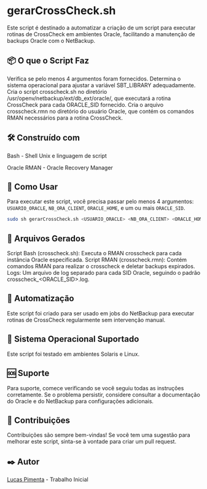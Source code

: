 # gerarCrossCheck.sh
Este script é destinado a automatizar a criação de um script para executar rotinas de CrossCheck em ambientes Oracle, facilitando a manutenção de backups Oracle com o NetBackup.

## 📦 O que o Script Faz
Verifica se pelo menos 4 argumentos foram fornecidos.
Determina o sistema operacional para ajustar a variável SBT_LIBRARY adequadamente.
Cria o script crosscheck.sh no diretório /usr/openv/netbackup/ext/db_ext/oracle/, que executará a rotina CrossCheck para cada ORACLE_SID fornecido.
Cria o arquivo crosscheck.rmn no diretório do usuário Oracle, que contém os comandos RMAN necessários para a rotina CrossCheck.

## 🛠️ Construído com
Bash - Shell Unix e linguagem de script

Oracle RMAN - Oracle Recovery Manager

## 🚀 Como Usar
Para executar este script, você precisa passar pelo menos 4 argumentos: `USUARIO_ORACLE`, `NB_ORA_CLIENT`, `ORACLE_HOME`, e um ou mais `ORACLE_SID`.
```bash
sudo sh gerarCrossCheck.sh <USUARIO_ORACLE> <NB_ORA_CLIENT> <ORACLE_HOME> <ORACLE_SID_1> [<ORACLE_SID_2> ...]
```
## 📁 Arquivos Gerados
Script Bash (crosscheck.sh): Executa o RMAN crosscheck para cada instância Oracle especificada.
Script RMAN (crosscheck.rmn): Contém comandos RMAN para realizar o crosscheck e deletar backups expirados.
Logs: Um arquivo de log separado para cada SID Oracle, seguindo o padrão crosscheck_<ORACLE_SID>.log.

## 🤖 Automatização
Este script foi criado para ser usado em jobs do NetBackup para executar rotinas de CrossCheck regularmente sem intervenção manual.

## 📝 Sistema Operacional Suportado
Este script foi testado em ambientes Solaris e Linux.

## 🆘 Suporte
Para suporte, comece verificando se você seguiu todas as instruções corretamente. Se o problema persistir, considere consultar a documentação do Oracle e do NetBackup para configurações adicionais.

## 🌟 Contribuições
Contribuições são sempre bem-vindas! Se você tem uma sugestão para melhorar este script, sinta-se à vontade para criar um pull request.

## ✒️ Autor
[Lucas Pimenta](https://github.com/lucastpimenta) - Trabalho Inicial
